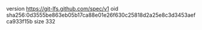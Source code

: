 version https://git-lfs.github.com/spec/v1
oid sha256:0d3555be863eb05b17ca88e01e26f630c25818d2a25e8c3d3453aefca933f15b
size 332
